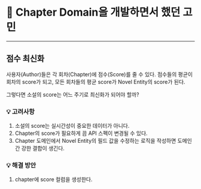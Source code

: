 # 📜 Chapter Domain을 개발하면서 했던 고민

---
## 점수 최신화

사용자(Author)들은 각 회차(Chapter)에 점수(Score)를 줄 수 있다. 점수들의 평균이 회차의 score가 되고, 모든 회차들의 평균 score가 Novel Entity의 score가 된다.

그렇다면 소설의 score는 어느 주기로 최신화가 되어야 할까?

### 💡 고려사항

1. 소설의 score는 실시간성이 중요한 데이터가 아니다.
2. Chapter의 score가 필요하게 끔 API 스펙이 변경될 수 있다.
3. Chapter 도메인에서 Novel Entity의 필드 값을 수정하는 로직을 작성하면 도메인 간 강한 결합이 생긴다.

### 💡 해결 방안
1. chapter에 score 컬럼을 생성한다. 

